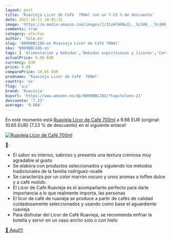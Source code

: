 ```yaml
---
layout: post
title: 'Ruavieja Licor de Café  700ml con un 7.23 % de descuento'
date: 2021-10-11 18:01:32
image: 'https://m.media-amazon.com/images/I/31zWlNkNuIL._SL500_._SL400_.jpg'
comments: true
category: ofertas
author: 'tole.es'
slug: 'B009BBCI8G-es Ruavieja Licor de Café 700ml'
sku: 'B009BBCI8G-es'
tags: [ 'Alimentación y bebidas','Bebidas espirituosas y licores','Cervezas, vinos y licores','Licores','café','ruavieja', ]
actualPrice: 9.88 EUR
currency: EUR
price: 9.88
comparePrice: 10.65 EUR
prodname: 'Ruavieja Licor de Café  700ml'
country: 'es'
flag: '🇪🇸'
brand: 'Ruavieja'
buyurl: 'https://www.amazon.es/dp/B009BBCI8G/?tag=tolees-21'
descuento: '7.23'
average: '9.888'
---
```


En este momento está [Ruavieja Licor de Café  700ml](https://www.amazon.es/dp/B009BBCI8G/?tag=tolees-21) a 9.88 EUR (original: 10.65 EUR) (7.23 %  de descuento) en el siguiente enlace!

[![Ruavieja Licor de Café  700ml](https://m.media-amazon.com/images/I/31zWlNkNuIL._SL500_._SL400_.jpg)](https://www.amazon.es/dp/B009BBCI8G/?tag=tolees-21)

🔎:

- El sabor es intenso, sabroso y presenta una textura cremosa muy agradable al gusto
- Se elabora con productos seleccionados y siguiendo los métodos tradicionales de la familia rodríguez-ovalle
- Se caracteriza por un color marrón oscuro y unos aromas a toffee dulce y a café molido.
- El Licor de Café Ruavieja es el acompañante perfecto para darle importancia a lo que realmente importa, las personas
- El licor de café de ruavieja se produce a partir de cafés de calidad cuidadosamente seleccionados y usando como base el aguardiente ruavieja
- Para disfrutar del Licor de Café Ruavieja, se recomienda enfriar la botella y servir en un vaso ancho solo o con hielo

[🛒 Aquí!!!](https://www.amazon.es/dp/B009BBCI8G/?tag=tolees-21)
